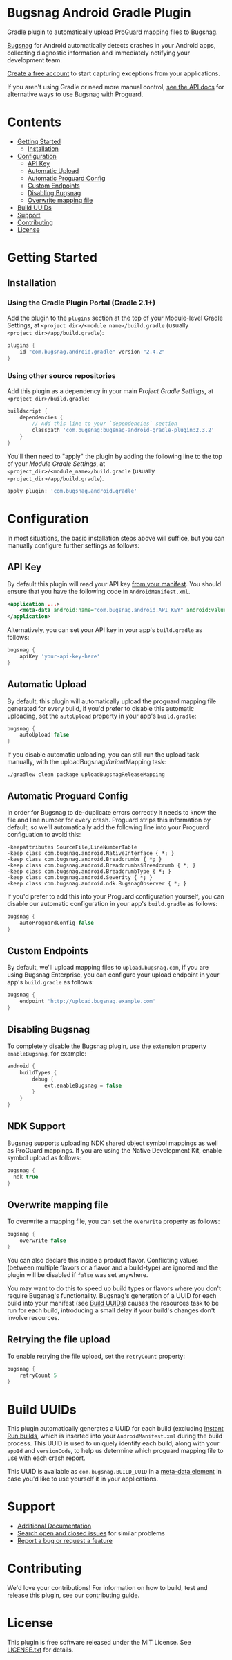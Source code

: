 Bugsnag Android Gradle Plugin
=============================

Gradle plugin to automatically upload [ProGuard](https://developer.android.com/tools/help/proguard.html) mapping files to Bugsnag.

[Bugsnag](https://bugsnag.com/platforms/android) for Android automatically detects crashes in your Android apps, collecting diagnostic information and immediately notifying your development team.

[Create a free account](https://bugsnag.com) to start capturing exceptions from your applications.

If you aren't using Gradle or need more manual control, [see the API docs](https://bugsnag.com/docs/notifiers/android/proguard) for alternative ways to use Bugsnag with Proguard.

# Contents

- [Getting Started](#getting-started)
    - [Installation](#installation)
- [Configuration](#configuration)
    - [API Key](#api-key)
    - [Automatic Upload](#automatic-upload)
    - [Automatic Proguard Config](#automatic-proguard-config)
    - [Custom Endpoints](#custom-endpoints)
    - [Disabling Bugsnag](#disabling-bugsnag)
    - [Overwrite mapping file](#overwrite-mapping-file)
- [Build UUIDs](#build-uuids)
- [Support](#support)
- [Contributing](#contributing)
- [License](#license)


# Getting Started

## Installation

### Using the Gradle Plugin Portal (Gradle 2.1+)

Add the plugin to the `plugins` section at the top of your Module-level Gradle
Settings, at `<project dir>/<module name>/build.gradle` (usually
`<project_dir>/app/build.gradle`):

```groovy
plugins {
    id "com.bugsnag.android.gradle" version "2.4.2"
}
```

### Using other source repositories

Add this plugin as a dependency in your main *Project Gradle Settings*, at `<project_dir>/build.gradle`:

```groovy
buildscript {
    dependencies {
        // Add this line to your `dependencies` section
        classpath 'com.bugsnag:bugsnag-android-gradle-plugin:2.3.2'
    }
}
```

You'll then need to "apply" the plugin by adding the following line to the top of your *Module Gradle Settings*, at `<project_dir>/<module_name>/build.gradle` (usually `<project_dir>/app/build.gradle`).

```groovy
apply plugin: 'com.bugsnag.android.gradle'
```


# Configuration

In most situations, the basic installation steps above will suffice, but you can manually configure further settings as follows:

## API Key

By default this plugin will read your API key [from your manifest](https://github.com/bugsnag/bugsnag-android#configuring-your-androidmanifest). You should ensure that you have the following code in `AndroidManifest.xml`.

```xml
<application ...>
    <meta-data android:name="com.bugsnag.android.API_KEY" android:value="your-api-key-here"/>
</application>
```

Alternatively, you can set your API key in your app's `build.gradle` as follows:

```groovy
bugsnag {
    apiKey 'your-api-key-here'
}
```

## Automatic Upload

By default, this plugin will automatically upload the proguard mapping file generated for every build, if you'd prefer to disable this automatic uploading, set the `autoUpload` property in your app's `build.gradle`:

```groovy
bugsnag {
    autoUpload false
}
```

If you disable automatic uploading, you can still run the upload task manually, with the uploadBugsnag*Variant*Mapping task:

```shell
./gradlew clean package uploadBugsnagReleaseMapping
```

## Automatic Proguard Config

In order for Bugsnag to de-duplicate errors correctly it needs to know the file and line number for every crash. Proguard strips this information by default, so we'll automatically add the following line into your Proguard configuation to avoid this:

```
-keepattributes SourceFile,LineNumberTable
-keep class com.bugsnag.android.NativeInterface { *; }
-keep class com.bugsnag.android.Breadcrumbs { *; }
-keep class com.bugsnag.android.Breadcrumbs$Breadcrumb { *; }
-keep class com.bugsnag.android.BreadcrumbType { *; }
-keep class com.bugsnag.android.Severity { *; }
-keep class com.bugsnag.android.ndk.BugsnagObserver { *; }
```

If you'd prefer to add this into your Proguard configuration yourself, you can disable our automatic configuration in your app's `build.gradle` as follows:

```groovy
bugsnag {
    autoProguardConfig false
}
```

## Custom Endpoints

By default, we'll upload mapping files to `upload.bugsnag.com`, if you are using Bugsnag Enterprise, you can configure your upload endpoint in your app's `build.gradle` as follows:

```groovy
bugsnag {
    endpoint 'http://upload.bugsnag.example.com'
}
```

## Disabling Bugsnag
To completely disable the Bugsnag plugin, use the extension property `enableBugsnag`, for example:

```groovy
android {
    buildTypes {
        debug {
            ext.enableBugsnag = false
        }
    }
}
```

## NDK Support

Bugsnag supports uploading NDK shared object symbol mappings as well as ProGuard mappings. If you are using the Native Development Kit, enable symbol upload as follows:

```groovy
bugsnag {
  ndk true
}
```

## Overwrite mapping file
To overwrite a mapping file, you can set the `overwrite` property as follows:

```groovy
bugsnag {
    overwrite false
}
```

You can also declare this inside a product flavor. Conflicting values (between multiple flavors or a flavor and a build-type) are ignored and the plugin will be disabled if `false` was set anywhere.

You may want to do this to speed up build types or flavors where you don't require Bugsnag's functionality. Bugsnag's generation of a UUID for each build into your manifest (see [Build UUIDs](#build-uuids)) causes the resources task to be run for each build, introducing a small delay if your build's changes don't involve resources.

## Retrying the file upload
To enable retrying the file upload, set the `retryCount` property:

```groovy
bugsnag {
    retryCount 5
}
```

# Build UUIDs

This plugin automatically generates a UUID for each build (excluding [Instant
Run builds](https://medium.com/google-developers/instant-run-how-does-it-work-294a1633367f),
which is inserted into your `AndroidManifest.xml` during the build process. This
UUID is used to uniquely identify each build, along with your `appId` and
`versionCode`, to help us determine which proguard mapping file to use with each
crash report.

This UUID is available as `com.bugsnag.BUILD_UUID` in a [meta-data
element](https://developer.android.com/guide/topics/manifest/meta-data-element.html)
in case you'd like to use yourself it in your applications.


# Support

- [Additional Documentation](https://bugsnag.com/docs/notifiers/android/proguard)
- [Search open and closed issues](https://github.com/bugsnag/bugsnag-android-gradle-plugin/issues?utf8=✓&q=is%3Aissue) for similar problems
- [Report a bug or request a feature](https://github.com/bugsnag/bugsnag-android-gradle-plugin/issues/new)


# Contributing

We'd love your contributions! For information on how to build, test and release
this plugin, see our [contributing guide](CONTRIBUTING.md).


# License

This plugin is free software released under the MIT License. See
[LICENSE.txt](LICENSE.txt) for details.
